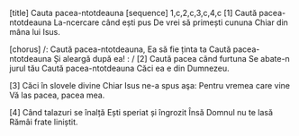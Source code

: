 [title] Cauta pacea-ntotdeauna
[sequence] 1,c,2,c,3,c,4,c
[1]
Caută pacea-ntotdeauna
La-ncercare când ești pus
De vrei să primești cununa
Chiar din mâna lui Isus.

[chorus]
/: Caută pacea-ntotdeauna,
Ea să fie ținta ta
Caută pacea-ntotdeauna
Și aleargă după ea! : /
[2]
Caută pacea când furtuna
Se abate-n jurul tău
Caută pacea-ntotdeauna
Căci ea e din Dumnezeu.

[3]
Căci în slovele divine
Chiar Isus ne-a spus aşa:
Pentru vremea care vine
Vă las pacea, pacea mea.

[4]
Când talazuri se înalță
Ești speriat și îngrozit
Însă Domnul nu te lasă
Rămâi frate liniștit.

